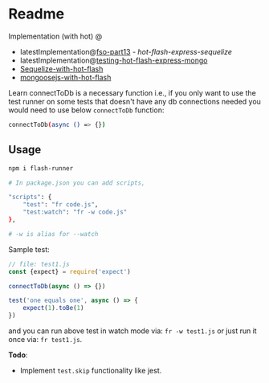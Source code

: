 # Readme

Implementation (with hot) @

- latestImplementation@[fso-part13](https://github.com/sahilrajput03/learning_sql/tree/main/fso-part13/exercise-13.4-blogs) - *hot-flash-express-sequelize*
- latestImplementation@[testing-hot-flash-express-mongo](https://github.com/sahilrajput03/learn-express/tree/main/testing-hot-flash-express-mongo)
- [Sequelize-with-hot-flash](https://github.com/sahilrajput03/learning_sql/tree/main/sequealize-with-hot-flash)
- [mongoosejs-with-hot-flash](https://github.com/sahilrajput03/learning-monogo-and-mongoosejs/tree/master/mongoosejs-with-hot-flash)

Learn connectToDb is a necessary function i.e., if you only want to use the test runner on some tests that doesn't have any db connections needed you would need to use below `connectToDb` function:

```bash
connectToDb(async () => {})
```

## Usage

```bash
npm i flash-runner

# In package.json you can add scripts,

"scripts": {
	"test": "fr code.js",
	"test:watch": "fr -w code.js"
},

# -w is alias for --watch
```

Sample test:

```js
// file: test1.js
const {expect} = require('expect')

connectToDb(async () => {})

test('one equals one', async () => {
	expect(1).toBe(1)
})
```

and you can run above test in watch mode via: `fr -w test1.js` or just run it once via: `fr test1.js`.

**Todo**:

- Implement `test.skip` functionality like jest.
